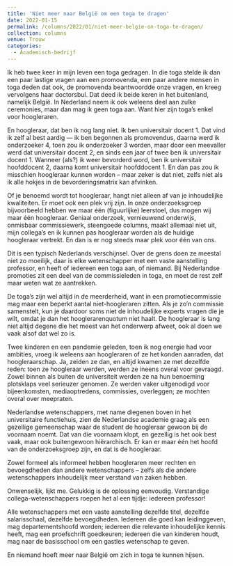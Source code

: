 ```yaml
---
title: 'Niet meer naar België om een toga te dragen'
date: 2022-01-15
permalink: /columns/2022/01/niet-meer-belgie-on-toga-te-dragen/
collection: columns
venue: Trouw
categories:
  - Academisch-bedrijf
---
```


Ik heb twee keer in mijn leven een toga gedragen. In die toga stelde ik dan een paar lastige vragen aan een promovenda, een paar andere mensen in toga deden dat ook, de promovenda beantwoordde onze vragen, en kreeg vervolgens haar doctorsbul. Dat deed ik beide keren in het buitenland, namelijk België. In Nederland neem ik ook weleens deel aan zulke ceremonies, maar dan mag ik geen toga aan. Want hier zijn toga’s enkel voor hoogleraren.

En hoogleraar, dat ben ik nog lang niet. Ik ben universitair docent 1. Dat vind ik zelf al best aardig — ik ben begonnen als promovendus, daarna werd ik onderzoeker 4, toen zou ik onderzoeker 3 worden, maar door een meevaller werd dat universitair docent 2, en sinds een jaar of twee ben ik universitair docent 1. Wanneer (als?) ik weer bevorderd word, ben ik universitair hoofddocent 2, daarna komt universitair hoofddocent 1. En dan pas zou ik misschien hoogleraar kunnen worden – maar zeker is dat niet, zelfs niet als ik alle hokjes in de bevorderingsmatrix kan afvinken.

Of je benoemd wordt tot hoogleraar, hangt niet alleen af van je inhoudelijke kwaliteiten. Er moet ook een plek vrij zijn. In onze onderzoeksgroep bijvoorbeeld hebben we maar één (figuurlijke) leerstoel, dus mogen wij maar één hoogleraar. Geniaal onderzoek, vernieuwend onderwijs, onmisbaar commissiewerk, steengoede columns, maakt allemaal niet uit, mijn collega’s en ik kunnen pas hoogleraar worden als de huidige hoogleraar vertrekt. En dan is er nog steeds maar plek voor één van ons.

Dit is een typisch Nederlands verschijnsel. Over de grens doen ze meestal niet zo moeilijk, daar is elke wetenschapper met een vaste aanstelling professor, en heeft of iedereen een toga aan, of niemand. Bij Nederlandse promoties zit een deel van de commissieleden in toga, en moet de rest zelf maar weten wat ze aantrekken.

De toga’s zijn wel altijd in de meerderheid, want in een promotiecommissie mag maar een beperkt aantal niet-hoogleraren zitten. Als je zo’n commissie samenstelt, kun je daardoor soms niet de inhoudelijke experts vragen die je wilt, omdat je dan het hooglerarenquotum niet haalt. De hoogleraar is lang niet altijd degene die het meest van het onderwerp afweet, ook al doen we vaak alsof dat wel zo is.

Twee kinderen en een pandemie geleden, toen ik nog energie had voor ambities, vroeg ik weleens aan hoogleraren of ze het konden aanraden, dat hoogleraarschap. Ja, zeiden ze dan, en altijd kwamen ze met dezelfde reden: toen ze hoogleraar werden, werden ze ineens overal voor gevraagd. Zowel binnen als buiten de universiteit werden ze na hun benoeming plotsklaps veel serieuzer genomen. Ze werden vaker uitgenodigd voor bijeenkomsten, mediaoptredens, commissies, overleggen; ze mochten overal over meepraten.

Nederlandse wetenschappers, met name diegenen boven in het universitaire functiehuis, zien de Nederlandse academie graag als een gezellige gemeenschap waar de student de hoogleraar gewoon bij de voornaam noemt. Dat van die voornaam klopt, en gezellig is het ook best vaak, maar ook buitengewoon hiërarchisch. Er kan er maar één het hoofd van de onderzoeksgroep zijn, en dat is de hoogleraar.

Zowel formeel als informeel hebben hoogleraren meer rechten en bevoegdheden dan andere wetenschappers – zelfs als die andere wetenschappers inhoudelijk meer verstand van zaken hebben.

Onwenselijk, lijkt me. Gelukkig is de oplossing eenvoudig. Verstandige collega-wetenschappers roepen het al een tijdje: iedereen professor!

Alle wetenschappers met een vaste aanstelling dezelfde titel, dezelfde salarisschaal, dezelfde bevoegdheden. Iedereen die goed kan leidinggeven, mag departementshoofd worden; iedereen die relevante inhoudelijke kennis heeft, mag een proefschrift goedkeuren; iedereen die van kinderen houdt, mag naar de basisschool om een gastles wetenschap te geven.

En niemand hoeft meer naar België om zich in toga te kunnen hijsen.
